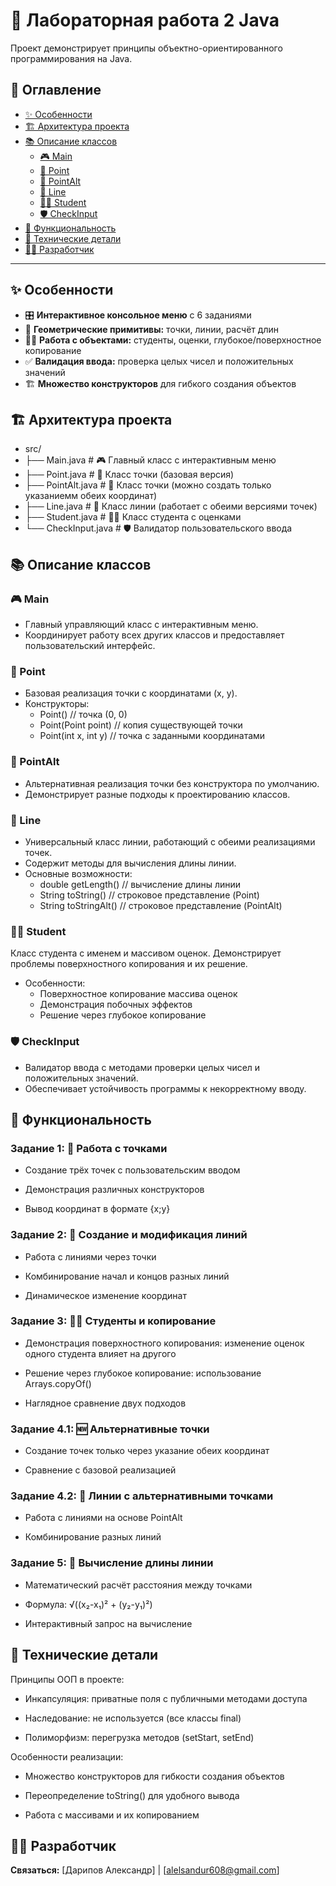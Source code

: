 # 🧮 Лабораторная работа 2 Java

Проект демонстрирует принципы объектно-ориентированного программирования на Java.

## 📖 Оглавление

- [✨ Особенности](#-особенности)
- [🏗️ Архитектура проекта](#️-архитектура-проекта)
- [📚 Описание классов](#-описание-классов)
  - [🎮 Main](#-main)
  - [📍 Point](#-point)
  - [📍 PointAlt](#-pointalt)
  - [📐 Line](#-line)
  - [👨‍🎓 Student](#-student)
  - [🛡️ CheckInput](#-checkinput)
- [🎯 Функциональность](#-функциональность)
- [🔧 Технические детали](#-технические-детали)
- [👨‍💻 Разработчик](#-разработчик)

---

## ✨ Особенности

- 🎛️ **Интерактивное консольное меню** с 6 заданиями
- 📐 **Геометрические примитивы:** точки, линии, расчёт длин
- 👨‍🎓 **Работа с объектами:** студенты, оценки, глубокое/поверхностное копирование
- ✅ **Валидация ввода:** проверка целых чисел и положительных значений
- 🏗️ **Множество конструкторов** для гибкого создания объектов

## 🏗️ Архитектура проекта
  -  src/
  -  ├── Main.java # 🎮 Главный класс с интерактивным меню
  -  ├── Point.java # 📍 Класс точки (базовая версия)
  -  ├── PointAlt.java # 📍 Класс точки (можно создать только указаниемм обеих координат)
  -  ├── Line.java # 📐 Класс линии (работает с обеими версиями точек)
  -  ├── Student.java # 👨‍🎓 Класс студента с оценками
  -  └── CheckInput.java # 🛡️ Валидатор пользовательского ввода

## 📚 Описание классов
### 🎮 Main
-   Главный управляющий класс с интерактивным меню.
-    Координирует работу всех других классов и предоставляет пользовательский интерфейс.

### 📍 Point
-   Базовая реализация точки с координатами (x, y).
- Конструкторы:
  - Point()              // точка (0, 0)
  - Point(Point point)   // копия существующей точки
  - Point(int x, int y)  // точка с заданными координатами

### 📍 PointAlt
-   Альтернативная реализация точки без конструктора по умолчанию.
-   Демонстрирует разные подходы к проектированию классов.

### 📐 Line
-   Универсальный класс линии, работающий с обеими реализациями точек.
-    Содержит методы для вычисления длины линии.
- Основные возможности:
  - double getLength()           // вычисление длины линии
  - String toString()           // строковое представление (Point)
  - String toStringAlt()        // строковое представление (PointAlt)

### 👨‍🎓 Student
Класс студента с именем и массивом оценок. Демонстрирует проблемы поверхностного копирования и их решение.
- Особенности:
  - Поверхностное копирование массива оценок
  - Демонстрация побочных эффектов
  - Решение через глубокое копирование

### 🛡️ CheckInput
-   Валидатор ввода с методами проверки целых чисел и положительных значений.
-   Обеспечивает устойчивость программы к некорректному вводу.

## 🎯 Функциональность
### Задание 1: 📍 Работа с точками
-   Создание трёх точек с пользовательским вводом

-   Демонстрация различных конструкторов

-   Вывод координат в формате {x;y}

### Задание 2: 📐 Создание и модификация линий
-   Работа с линиями через точки

-   Комбинирование начал и концов разных линий

-   Динамическое изменение координат

### Задание 3: 👨‍🎓 Студенты и копирование
-   Демонстрация поверхностного копирования: изменение оценок одного студента влияет на другого

-   Решение через глубокое копирование: использование Arrays.copyOf()

-   Наглядное сравнение двух подходов

### Задание 4.1: 🆕 Альтернативные точки
-   Создание точек только через указание обеих координат

-   Сравнение с базовой реализацией

### Задание 4.2: 🔗 Линии с альтернативными точками
-   Работа с линиями на основе PointAlt

-   Комбинирование разных линий

### Задание 5: 📏 Вычисление длины линии
-   Математический расчёт расстояния между точками

-   Формула: √((x₂-x₁)² + (y₂-y₁)²)

-   Интерактивный запрос на вычисление

## 🔧 Технические детали
Принципы ООП в проекте:
-   Инкапсуляция: приватные поля с публичными методами доступа

-   Наследование: не используется (все классы final)

-   Полиморфизм: перегрузка методов (setStart, setEnd)

Особенности реализации:
-   Множество конструкторов для гибкости создания объектов

-   Переопределение toString() для удобного вывода

-   Работа с массивами и их копированием

## 👨‍💻 Разработчик

**Связаться:** [Дарипов Александр] | [alelsandur608@gmail.com]












